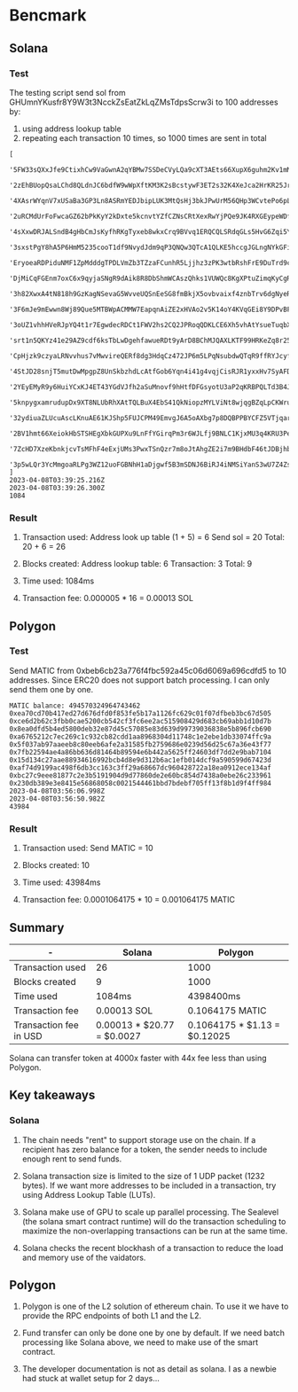 # Bencmark

## Solana

### Test
The testing script send sol from GHUmnYKusfr8Y9W3t3NcckZsEatZkLqZMsTdpsScrw3i to 100 addresses by:

1. using address lookup table 
2. repeating each transaction 10 times, so 1000 times are sent in total


```
[
  '5FW33sQXxJfe9CtixhCw9VaGwnA2qYBMw7SSDeCVyLQa9cXT3AEts66XupX6guhm2Kv1mMQeERPw4akMPP2mjBmz',
  '2zEhBUopQsaLChd8QLdnJC6bdfW9wWpXftKM3K2sBcstywF3ET2s32K4XeJca2HrKR25JrufayFwC5M9LN2m7UEy',
  '4XAsrWYqnV7xUSaBa3GP3Ln8ASRmYEDJbipLUK3MtQsHj3bkJPwUrM56QHp3WCvtePo6pLaZFn6AW15UqWEgfePH',
  '2uRCMdUrFoFwcaGZ62bPkKyY2kDxte5kcnvtYZfCZNsCRtXexRwYjPQe9JK4RXGEypeWDfui4zeNAEstFoQv4NsW',
  '4sXxwDRJALSndB4gHbCmJsKyfhRKgTyxeb8wkxCrq9BVvq1ERQCQLSRdqGLs5HvG6Zqi5YBJaAUVrn92MtyqV2kC',
  '3sxstPgY8hA5P6HmM5235cooT1df9NvydJdm9qP3QNQw3QTcA1QLKE5hccgJGLngNYkGFi68VG8Dye8PDfXpg4ZH',
  'EryoeaRDPiduNMF1ZpMdddgTPDLVmZb3TZzaFCunhR5Ljjhz3zPK3wtbRshFrE9DuTrd9c147AGgQyps7yCnHeo',
  'DjMiCqFGEnm7oxC6x9qyjaSNgR9dAik8R8DbShmWCAszQhks1VUWQc8KgXPtuZimqKyCgRCrmpjYYjVRQHPcDMv',
  '3h82XwxA4tN818h9GzKagNSevaG5WvveUQSnEeSG8fmBkjX5ovbvaixf4znbTrv6dgNyeRKtx7erXyyHFXvLZgMr',
  '3F6mJe9mEwwn8Wj89Que5MTBWpACMMW7EapqnAiZE2xHVAo2v5K14oY4KVqGEi8Y9DPvBFmzTZErUeVTd37GpnYk',
  '3oUZ1vhhHVeRJpYQ4t1r7EgwdecRDCt1FWV2hs2CQ2JPRoqQDKLCE6Xh5vhAtYsueTuqbXKSfPjK1dM1T4ga8kWZ',
  'srt1n5QKYz41e29AZ9cdf6ksTbLwDgehfawueRDt9yArD8BChMJQAXLKTF99HRKeZq8r2581VDMocE1aTpRL7na',
  'CpHjzk9czyaLRNvvhus7vMwvireQERf8dg3HdqCz472JP6m5LPqNsubdwQTqR9ffRYJcyfPRGU9xgcBpxajCyTF',
  '4StJD28snjT5mutDwMpgpZ8UnSkbzhdLcAtfGob6Yqn4i41g4vqjCisRJR1yxxHv7SyAFDxfokCJQcgLhGD2JpGE',
  '2YEyEMyR9y6HuiYCxKJ4ET43YGdVJfh2aSuMnovf9hHtfDFGsyotU3aP2qKRBPQLTd3B4JhbBrpnHvJbD82zQzir',
  '5knpygxamrudupDx9XT8NLUbRhXAtTQLBuX4EbS41QkNiopzMYLViNt8wjqgBZqLpCKWruC6MzBqo3umViyjg57b',
  '32ydiuaZLUcuAscLKnuAE61KJShp5FUJCPM49EmvgJ6A5oAXbg7p8DQBPPBYCFZ5VTjqarhqasqdeBBVGe9rpVgK',
  '2BV1hmt66XeiokHbSTSHEgXbkGUPXu9LnFfYGirqPm3r6WJLfj9BNLC1KjxMU3q4KRU3PexPohLneZVx69pEu3E5',
  '7ZcHD7XzeKbnkjcvTsMFhF4eExjUMs3PwxTSnQzr7m8oJtAhgZE2i7m9BHdbF46tJDBjhbgtBLuvrtyvB3cpi36',
  '3p5wLQr3YcMmgoaRLPg3WZ12uoFGBNhH1aDjgwf5B3mSDNJ6BiRJ4iNMSiYanS3wU7Z4ZsgftWG8SXXh1Dx1ieJp'
]
2023-04-08T03:39:25.216Z
2023-04-08T03:39:26.300Z
1084
```

### Result
1. Transaction used:
   Address look up table (1 + 5) = 6
   Send sol = 20
   Total: 20 + 6 = 26

2. Blocks created:
    Address lookup table: 6
    Transaction: 3
    Total: 9

3. Time used: 1084ms

4. Transaction fee: 0.000005 * 16 = 0.00013 SOL

## Polygon

### Test

Send MATIC from 0xbeb6cb23a776f4fbc592a45c06d6069a696cdfd5 to 10 addresses.
Since ERC20 does not support batch processing. I can only send them one by one.

```
MATIC balance: 494570324964743462
0xea70cd70b417ed27d676dfd0f853fe5b17a1126fc629c01f07dfbeb3bc67d505
0xce6d2b62c3fbb0cae5200cb542cf3fc6ee2ac515908429d683cb69abb1d10d7b
0x8ea0dfd5b4ed5800deb32e87d45c57085e83d639d99739036838e5b896fcb690
0xa6765212c7ec269c1c932cb82cdd1aa8968304d11748c1e2ebe1db33074ffc9a
0x5f037ab97aaeeb8c80eeb6afe2a31585fb2759686e0239d56d25c67a36e43f77
0x7fb22594ae4a86bb636d81464b89594e6b442a5625ff24603df7dd2e9bab7104
0x15d134c27aae88934616992bcb4d8e9d312b6ac1efb014dcf9a590599d67423d
0xaf74d9199ac498f6db3cc163c3ff29a68667dc960428722a18ea0912ece134af
0xbc27c9eee81877c2e3b5191904d9d77860de2e60bc854d7438a0ebe26c233961
0x230db389e3e8415e56868058c0021544461bbd7bdebf705ff13f8b1d9f4ff984
2023-04-08T03:56:06.998Z
2023-04-08T03:56:50.982Z
43984
```
### Result
1. Transaction used:
   Send MATIC = 10 

2. Blocks created: 10

3. Time used: 43984ms

4. Transaction fee: 0.0001064175 * 10 = 0.001064175 MATIC

## Summary 

| -    | Solana | Polygon |
|---------------- | --------------- | --------------- |
| Transaction used    | 26    | 1000    |
| Blocks created    | 9    | 1000    |
| Time used   | 1084ms   | 4398400ms   |
| Transaction fee   |  0.00013 SOL  | 0.1064175 MATIC   |
| Transaction fee in USD   |  0.00013 * $20.77 = $0.0027   | 0.1064175 * $1.13 = $0.12025 |

Solana can transfer token at 4000x faster with 44x fee less than using Polygon.

## Key takeaways

### Solana

1. The chain needs "rent" to support storage use on the chain. If a recipient has zero balance for a token, the sender needs to include enough rent to send funds. 

2. Solana transaction size is limited to the size of 1 UDP packet (1232 bytes). If we want more addresses to be included in a transaction, try using Address Lookup Table (LUTs).

3. Solana make use of GPU to scale up parallel processing. The Sealevel (the solana smart contract runtime) will do the transaction scheduling to maximize the non-overlapping transactions can be run at the same time.

4. Solana checks the recent blockhash of a transaction to reduce the load and memory use of the vaidators.

## Polygon

1. Polygon is one of the L2 solution of ethereum chain. To use it we have to provide the RPC endpoints of both  L1 and the L2.

2. Fund transfer can only be done one by one by default. If we need batch processing like Solana above, we need to make use of the smart contract.

3. The developer documentation is not as detail as solana. I as a newbie had stuck at wallet setup for 2 days...


